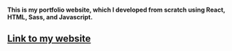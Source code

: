 #### This is my portfolio website, which I developed from scratch using React, HTML, Sass, and Javascript.

## [Link to my website](https://personal.lunenetworks.com/victor/)
